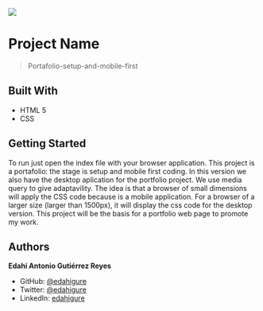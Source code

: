 ![](https://img.shields.io/badge/Microverse-blueviolet)

# Project Name

> Portafolio-setup-and-mobile-first


## Built With

- HTML 5 
- CSS

## Getting Started
To run just open the index file with your browser application.
This project is a portafolio: the stage is setup and mobile first coding.
In this version we also have the desktop aplication for the portfolio project.
We use media query to give adaptavility. 
The idea is that a browser of small dimensions will apply the CSS code
because is a mobile application. For a browser of a larger size (larger than 1500px), it will
display the css code for the desktop version. 
This project will be the basis for a portfolio web page to promote my work.


## Authors

**Edahi Antonio Gutiérrez Reyes**


- GitHub: [@edahigure](https://github.com/edahigure)
- Twitter: [@edahigure](https://twitter.com/edahigure)
- LinkedIn: [edahigure](https://linkedin.com/in/edahigure)




